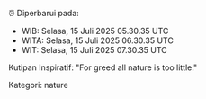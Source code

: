 ⏰ Diperbarui pada:
- WIB: Selasa, 15 Juli 2025 05.30.35 UTC
- WITA: Selasa, 15 Juli 2025 06.30.35 UTC
- WIT: Selasa, 15 Juli 2025 07.30.35 UTC

Kutipan Inspiratif:
"For greed all nature is too little."


Kategori: nature

